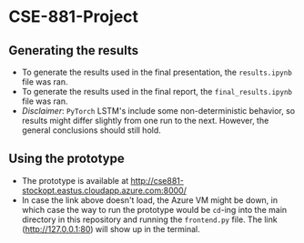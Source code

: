 # CSE-881-Project
## Generating the results
* To generate the results used in the final presentation, the `results.ipynb` file was ran. 
* To generate the results used in the final report, the `final_results.ipynb` file was ran. 
* _Disclaimer_: `PyTorch` LSTM's include some non-deterministic behavior, so results might differ slightly from one run to the next. However, the general conclusions should still hold.

## Using the prototype
* The prototype is available at http://cse881-stockopt.eastus.cloudapp.azure.com:8000/
* In case the link above doesn't load, the Azure VM might be down, in which case the way to run the prototype would be `cd`-ing into the main directory in this repository and running the `frontend.py` file. The link (http://127.0.0.1:80) will show up in the terminal.
